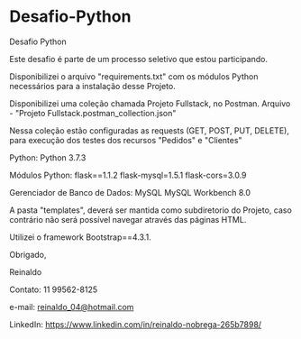 # Desafio-Python
Desafio Python

Este desafio é parte de um processo seletivo que estou participando.

Disponibilizei o arquivo "requirements.txt" com os módulos Python necessários para a instalação desse Projeto.

Disponibilizei uma coleção chamada Projeto Fullstack, no Postman.
  Arquivo - "Projeto Fullstack.postman_collection.json"

Nessa coleção estão configuradas as requests (GET, POST, PUT, DELETE), para execução dos testes dos recursos "Pedidos" e "Clientes"

Python:
  Python 3.7.3

Módulos Python:
  flask==1.1.2
  flask-mysql=1.5.1
  flask-cors=3.0.9

Gerenciador de Banco de Dados:
  MySQL MySQL Workbench 8.0

A pasta "templates", deverá ser mantida como subdiretorio do Projeto, caso contrário não será possível navegar através das páginas HTML.

Utilizei o framework Bootstrap==4.3.1.

Obrigado,

Reinaldo

Contato: 11 99562-8125

e-mail: reinaldo_04@hotmail.com

LinkedIn: https://www.linkedin.com/in/reinaldo-nobrega-265b7898/
